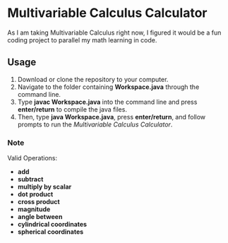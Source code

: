 # Multivariable Calculus Calculator
As I am taking Multivariable Calculus right now, I figured it would be a fun coding project to parallel my math learning in code.
## Usage
1. Download or clone the repository to your computer.
2. Navigate to the folder containing **Workspace.java** through the command line.
3. Type **javac Workspace.java** into the command line and press **enter/return** to compile the java files. 
4. Then, type **java Workspace.java**, press **enter/return**, and follow prompts to run the *Multivariable Calculus Calculator*.
### Note
Valid Operations: 
- **add**
- **subtract**
- **multiply by scalar**
- **dot product**
- **cross product**
- **magnitude**
- **angle between**
- **cylindrical coordinates**
- **spherical coordinates**
